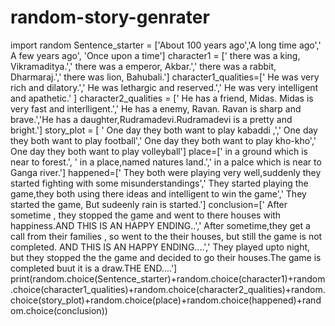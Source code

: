 # random-story-genrater
import random
Sentence_starter = ['About 100 years ago','A long time ago',' A few years ago', 'Once upon a time']
character1 = [' there was a king, Vikramaditya.',' there was a emperor, Akbar.',' there was a rabbit, Dharmaraj.',' there was lion, Bahubali.']
character1_qualities=[' He was very rich and dilatory.',' He was lethargic and reserved.',' He was very intelligent and apathetic.' ]
character2_qualities = [' He has a friend, Midas. Midas is very fast and interlligent.',' He has a enemy, Ravan. Ravan is sharp and brave.','He has a daughter,Rudramadevi.Rudramadevi is a pretty and bright.']
story_plot = [ ' One day they both want to play kabaddi ,',' One day they both want to play football',' One day they both want to play kho-kho',' One day they both want to play volleyball']
place=[' in a  ground which is near to forest.', ' in a place,named natures land.',' in a palce which is near to Ganga river.']
happened=[' They both were playing very well,suddenly they started fighting with some misunderstandings',' They started playing the game,they both using there ideas and intelligent to win the game',' They started the game, But sudeenly rain is started.']
conclusion=[' After sometime , they stopped the game  and went to there houses with happiness.AND THIS IS AN HAPPY ENDING..',' After sometime,they get a call from their families , so went to the their houses, but still the game is not completed. AND THIS IS AN HAPPY ENDING....',' They played upto night, but they stopped the the game and decided to go their houses.The game is completed buut it is a draw.THE END....']
print(random.choice(Sentence_starter)+random.choice(character1)+random.choice(character1_qualities)+random.choice(character2_qualities)+random.choice(story_plot)+random.choice(place)+random.choice(happened)+random.choice(conclusion))
